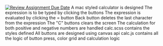 [![Review Assignment Due Date](https://classroom.github.com/assets/deadline-readme-button-24ddc0f5d75046c5622901739e7c5dd533143b0c8e959d652212380cedb1ea36.svg)](https://classroom.github.com/a/Snzl21PZ)
A mac styled calculator is designed
The expression is to be typed by clicking the buttons
The expression is evaluated by clicking the = button
Back button deletes the last character from the expression
The "C" buttons clears the screen
The calculation for both positive and negative numbers are handled
calc.scss contains the styles defined
All buttons are designed using canvas api
calc.js contains all the logic of button press, color grid and calculation logic